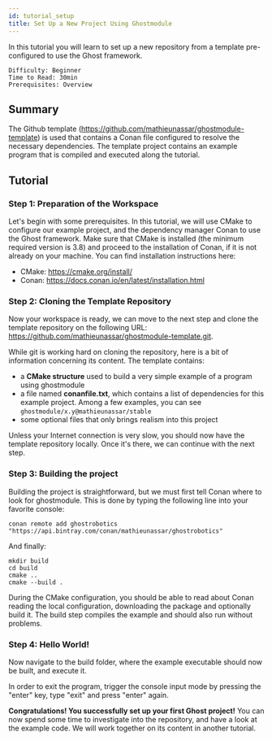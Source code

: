 ```yaml
---
id: tutorial_setup
title: Set Up a New Project Using Ghostmodule
---
```

In this tutorial you will learn to set up a new repository from a template pre-configured to use the Ghost framework.

```
Difficulty: Beginner
Time to Read: 30min
Prerequisites: Overview
```

## Summary

The Github template (https://github.com/mathieunassar/ghostmodule-template) is used that contains a Conan file configured to resolve the necessary dependencies. The template project contains an example program that is compiled and executed along the tutorial.

## Tutorial

### Step 1: Preparation of the Workspace

Let's begin with some prerequisites. In this tutorial, we will use CMake to configure our example project, and the dependency manager Conan to use the Ghost framework. Make sure that CMake is installed (the minimum required version is 3.8) and proceed to the installation of Conan, if it is not already on your machine. You can find installation instructions here:

- CMake: https://cmake.org/install/
- Conan: https://docs.conan.io/en/latest/installation.html

### Step 2: Cloning the Template Repository

Now your workspace is ready, we can move to the next step and clone the template repository on the following URL: https://github.com/mathieunassar/ghostmodule-template.git.

While git is working hard on cloning the repository, here is a bit of information concerning its content. The template contains:

- a **CMake structure** used to build a very simple example of a program using ghostmodule
- a file named **conanfile.txt**, which contains a list of dependencies for this example project. Among a few examples, you can see `ghostmodule/x.y@mathieunassar/stable`
- some optional files that only brings realism into this project

Unless your Internet connection is very slow, you should now have the template repository locally. Once it's there, we can continue with the next step.

### Step 3: Building the project

Building the project is straightforward, but we must first tell Conan where to look for ghostmodule. This is done by typing the following line into your favorite console:

```
conan remote add ghostrobotics "https://api.bintray.com/conan/mathieunassar/ghostrobotics"
```

And finally:

```
mkdir build
cd build
cmake ..
cmake --build .
```

During the CMake configuration, you should be able to read about Conan reading the local configuration, downloading the package and optionally build it. The build step compiles the example and should also run without problems.

### Step 4: Hello World!

Now navigate to the build folder, where the example executable should now be built, and execute it.

In order to exit the program, trigger the console input mode by pressing the "enter" key, type "exit" and press "enter" again.

**Congratulations! You successfully set up your first Ghost project!** You can now spend some time to investigate into the repository, and have a look at the example code. We will work together on its content in another tutorial.